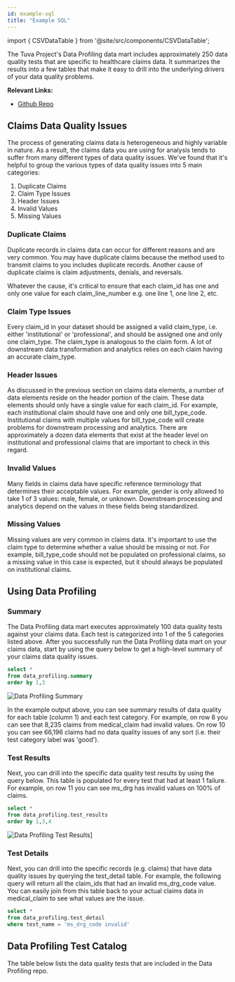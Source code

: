 ```yaml
---
id: example-sql
title: "Example SQL"
---
```


import { CSVDataTable } from '@site/src/components/CSVDataTable';

The Tuva Project's Data Profiling data mart includes approximately 250 data quality tests that are specific to healthcare claims data.  It summarizes the results into a few tables that make it easy to drill into the underlying drivers of your data quality problems.

**Relevant Links:**
- [Github Repo](https://github.com/tuva-health/data_profiling)

## Claims Data Quality Issues

The process of generating claims data is heterogeneous and highly variable in nature.  As a result, the claims data you are using for analysis tends to suffer from many different types of data quality issues.  We've found that it's helpful to group the various types of data quality issues into 5 main categories: 

1. Duplicate Claims
2. Claim Type Issues
3. Header Issues
4. Invalid Values
5. Missing Values

### Duplicate Claims
Duplicate records in claims data can occur for different reasons and are very common.  You may have duplicate claims because the method used to transmit claims to you includes duplicate records.  Another cause of duplicate claims is claim adjustments, denials, and reversals.  

Whatever the cause, it's critical to ensure that each claim_id has one and only one value for each claim_line_number e.g. one line 1, one line 2, etc.

### Claim Type Issues
Every claim_id in your dataset should be assigned a valid claim_type, i.e. either 'institutional' or 'professional', and should be assigned one and only one claim_type.  The claim_type is analogous to the claim form.  A lot of downstream data transformation and analytics relies on each claim having an accurate claim_type. 

### Header Issues
As discussed in the previous section on claims data elements, a number of data elements reside on the header portion of the claim.  These data elements should only have a single value for each claim_id.  For example, each institutional claim should have one and only one bill_type_code.  Institutional claims with multiple values for bill_type_code will create problems for downstream processing and analytics.  There are approximately a dozen data elements that exist at the header level on institutional and professional claims that are important to check in this regard.

### Invalid Values
Many fields in claims data have specific reference terminology that determines their acceptable values.  For example, gender is only allowed to take 1 of 3 values: male, female, or unknown.  Downstream processing and analytics depend on the values in these fields being standardized.  

### Missing Values
Missing values are very common in claims data.  It's important to use the claim type to determine whether a value should be missing or not.  For example, bill_type_code should not be populated on professional claims, so a missing value in this case is expected, but it should always be populated on institutional claims.

## Using Data Profiling

### Summary
The Data Profiling data mart executes approximately 100 data quality tests against your claims data.  Each test is categorized into 1 of the 5 categories listed above.  After you successfully run the Data Profiling data mart on your claims data, start by using the query below to get a high-level summary of your claims data quality issues.  

```sql
select *
from data_profiling.summary
order by 1,3
```

![Data Profiling Summary](/img/data_profiling_summary.jpg)

In the example output above, you can see summary results of data quality for each table (column 1)  and each test category.  For example, on row 8 you can see that 8,235 claims from medical_claim had invalid values.  On row 10 you can see 66,196 claims had no data quality issues of any sort (i.e. their test category label was 'good').  

### Test Results

Next, you can drill into the specific data quality test results by using the query below.  This table is populated for every test that had at least 1 failure.  For example, on row 11 you can see ms_drg has invalid values on 100% of claims.

```sql
select *
from data_profiling.test_results
order by 1,3,4
```

![Data Profiling Test Results](/img/data_profiling_test_results.jpg)]

### Test Details

Next, you can drill into the specific records (e.g. claims) that have data quality issues by querying the test_detail table.  For example, the following query will return all the claim_ids that had an invalid ms_drg_code value.  You can easily join from this table back to your actual claims data in medical_claim to see what values are the issue.

```sql
select *
from data_profiling.test_detail
where test_name = 'ms_drg_code invalid'
```

## Data Profiling Test Catalog

The table below lists the data quality tests that are included in the Data Profiling repo.

<CSVDataTable csvUrl="https://raw.githubusercontent.com/tuva-health/data_profiling/main/seeds/data_profiling__test_catalog.csv" />
